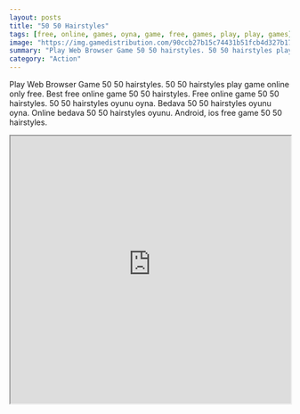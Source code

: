 ```yaml
---
layout: posts
title: "50 50 Hairstyles"
tags: [free, online, games, oyna, game, free, games, play, play, games]
image: "https://img.gamedistribution.com/90ccb27b15c74431b51fcb4d327b1747.jpg"
summary: "Play Web Browser Game 50 50 hairstyles. 50 50 hairstyles play game online only free. Best free online game 50 50 hairstyles. Free online game 50 50 hairstyles. 50 50 hairstyles oyunu oyna. Bedava 50 50 hairstyles oyunu oyna. Online bedava 50 50 hairstyles oyunu. Android, ios free game 50 50 hairstyles."
category: "Action"
---
```


Play Web Browser Game 50 50 hairstyles. 50 50 hairstyles play game online only free. Best free online game 50 50 hairstyles. Free online game 50 50 hairstyles. 50 50 hairstyles oyunu oyna. Bedava 50 50 hairstyles oyunu oyna. Online bedava 50 50 hairstyles oyunu. Android, ios free game 50 50 hairstyles.

<iframe width="100%" height="480px;" src="https://html5.gamedistribution.com/90ccb27b15c74431b51fcb4d327b1747/"></iframe>